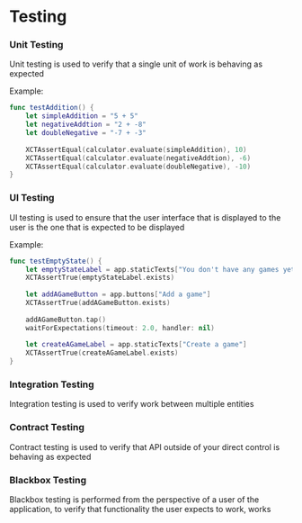 # Testing
### Unit Testing
Unit testing is used to verify that a single unit of work is behaving as expected

Example:
```swift
func testAddition() {
    let simpleAddition = "5 + 5"
    let negativeAddtion = "2 + -8"
    let doubleNegative = "-7 + -3"
        
    XCTAssertEqual(calculator.evaluate(simpleAddition), 10)
    XCTAssertEqual(calculator.evaluate(negativeAddtion), -6)
    XCTAssertEqual(calculator.evaluate(doubleNegative), -10)
}
```

### UI Testing
UI testing is used to ensure that the user interface that is displayed to the user is the one that is expected to be displayed

Example:
```swift
func testEmptyState() {
    let emptyStateLabel = app.staticTexts["You don't have any games yet!"]
    XCTAssertTrue(emptyStateLabel.exists)
    
    let addAGameButton = app.buttons["Add a game"]
    XCTAssertTrue(addAGameButton.exists)
    
    addAGameButton.tap()
    waitForExpectations(timeout: 2.0, handler: nil)
    
    let createAGameLabel = app.staticTexts["Create a game"]
    XCTAssertTrue(createAGameLabel.exists)
}
```

### Integration Testing
Integration testing is used to verify work between multiple entities

### Contract Testing
Contract testing is used to verify that API outside of your direct control is behaving as expected

### Blackbox Testing
Blackbox testing is performed from the perspective of a user of the application, to verify that functionality the user expects to work, works
